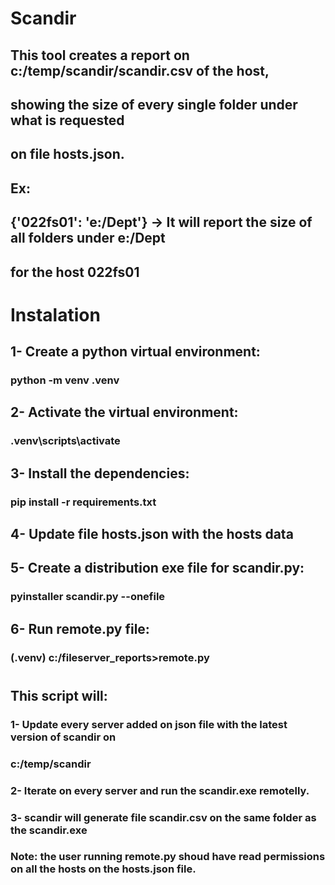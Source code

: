 # Scandir
## This tool creates a report on c:/temp/scandir/scandir.csv of the host, 
## showing the size of every single folder under what is requested 
## on file hosts.json.
##  
## Ex:
## {'022fs01': 'e:/Dept'} -> It will report the size of all folders under e:/Dept
## for the host 022fs01
## 
# Instalation
## 1- Create a python virtual environment:
### python -m venv .venv
## 2- Activate the virtual environment:
### .venv\scripts\activate
## 3- Install the dependencies:
### pip install -r requirements.txt
## 4- Update file hosts.json with the hosts data
## 5- Create a distribution exe file for scandir.py:
### pyinstaller scandir.py --onefile
## 6- Run remote.py file:
### (.venv) c:/fileserver_reports>remote.py
# 
## This script will:
### 1- Update every server added on json file with the latest version of scandir on 
### c:/temp/scandir
### 2- Iterate on every server and run the scandir.exe remotelly.
### 3- scandir will generate file scandir.csv on the same folder as the scandir.exe
### Note: the user running remote.py shoud have read permissions on all the hosts on the hosts.json file.